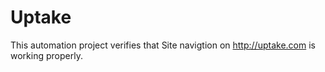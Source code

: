 # Uptake
This automation project verifies that Site navigtion on http://uptake.com is working properly.
